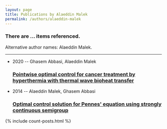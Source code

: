 ```yaml
---
layout: page
title: Publications by Alaeddin Malek
permalink: /authors/alaeddin-malek
---
```


<h3 id="number-posts">There are ... items referenced.</h3>
<p id='info-authors'>Alternative author names: Alaeddin Malek.</p>
<hr />
<ul class="post-list">
<li><span class='post-meta'>2020 -- Ghasem Abbasi, Alaeddin Malek</span><h3><a class='post-link' href="{{ site.baseurl }}/pointwise-optimal-control-for-cancer-treatment-by-hyperthermia-with-thermal-wave-bioheat-transfer">Pointwise optimal control for cancer treatment by hyperthermia with thermal wave bioheat transfer</a></h3></li>
<li><span class='post-meta'>2014 -- Alaeddin Malek, Ghasem Abbasi</span><h3><a class='post-link' href="{{ site.baseurl }}/optimal-control-solution-for-pennes-equation-using-strongly-continuous-semigroup">Optimal control solution for Pennes' equation using strongly continuous semigroup</a></h3></li>

</ul>
{% include count-posts.html %}
